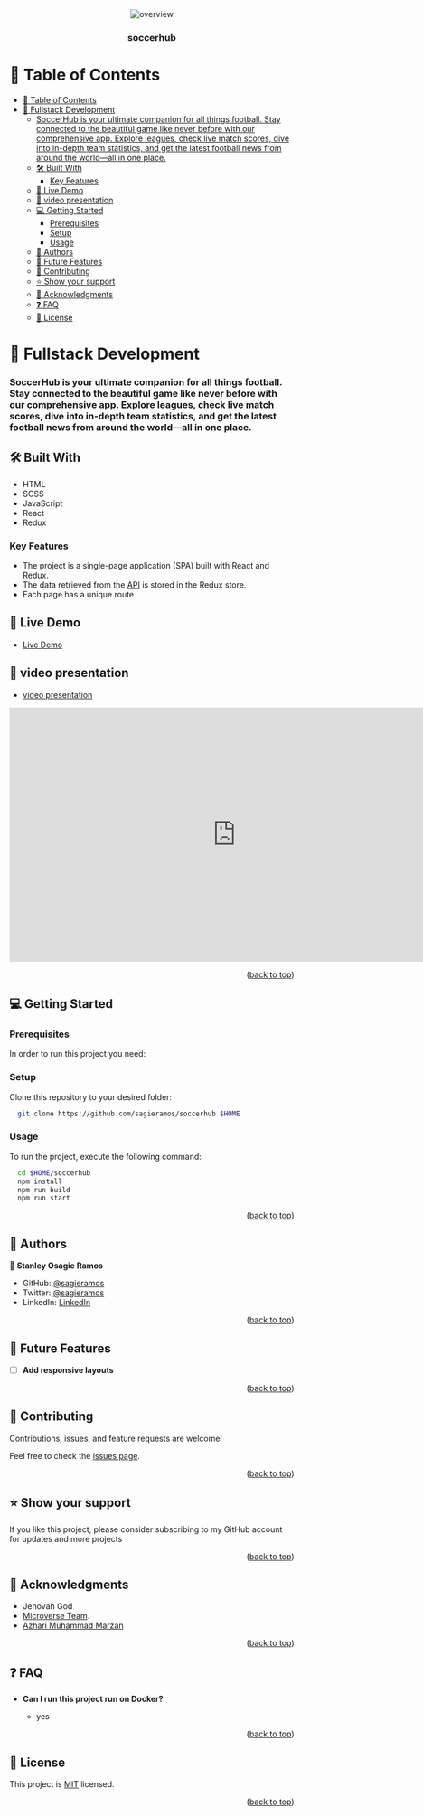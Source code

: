 <div align="center">

  <img src="Screenshot.png" alt="overview" width="auto"  height="auto" />
  <br/>

  <h3><b>soccerhub</b></h3>

</div>

# 📗 Table of Contents

- [📗 Table of Contents](#-table-of-contents)
- [📖 Fullstack Development ](#-fullstack-development-)
    - [SoccerHub is your ultimate companion for all things football. Stay connected to the beautiful game like never before with our comprehensive app. Explore leagues, check live match scores, dive into in-depth team statistics, and get the latest football news from around the world—all in one place.](#soccerhub-is-your-ultimate-companion-for-all-things-football-stay-connected-to-the-beautiful-game-like-never-before-with-our-comprehensive-app-explore-leagues-check-live-match-scores-dive-into-in-depth-team-statistics-and-get-the-latest-football-news-from-around-the-worldall-in-one-place)
  - [🛠  Built With ](#--built-with-)
    - [Key Features ](#key-features-)
  - [🚀 Live Demo ](#-live-demo-)
  - [🚀 video presentation ](#-video-presentation-)
  - [💻 Getting Started ](#-getting-started-)
    - [Prerequisites](#prerequisites)
    - [Setup](#setup)
    - [Usage](#usage)
  - [👥 Authors ](#-authors-)
  - [🔭 Future Features ](#-future-features-)
  - [🤝 Contributing ](#-contributing-)
  - [⭐️ Show your support ](#️-show-your-support-)
  - [🙏 Acknowledgments ](#-acknowledgments-)
  - [❓ FAQ ](#-faq-)
  - [📝 License ](#-license-)


# 📖 Fullstack Development <a name="SoccerHub"></a>

### SoccerHub is your ultimate companion for all things football. Stay connected to the beautiful game like never before with our comprehensive app. Explore leagues, check live match scores, dive into in-depth team statistics, and get the latest football news from around the world—all in one place.

## 🛠  Built With <a name="built-with"></a>
- HTML
- SCSS
- JavaScript
- React
- Redux
### Key Features <a name="key-features"></a>

- The project is a single-page application (SPA) built with React and Redux.
- The data retrieved from the [API](https://api-football-standings.azharimm.dev/) is stored in the Redux store.
- Each page has a unique route

## 🚀 Live Demo <a name="live-demo"></a>

- [Live Demo](https://soccerhub.onrender.com/)

## 🚀 video presentation <a name="video-presentation"></a>

- [ video presentation ](https://www.loom.com/share/95292335049d41549cf61d8cb9a2b95a?sid=4af47703-6bd8-4ea2-935a-12b355878f7b)

<iframe width="800" height="450" src="https://www.loom.com/share/95292335049d41549cf61d8cb9a2b95a?sid=4af47703-6bd8-4ea2-935a-12b355878f7b" frameborder="0" allowfullscreen></iframe>

<p align="right">(<a href="#readme-top">back to top</a>)</p>

## 💻 Getting Started <a name="getting-started"></a>

### Prerequisites

In order to run this project you need:

### Setup

Clone this repository to your desired folder:
```sh
  git clone https://github.com/sagieramos/soccerhub $HOME
```
### Usage

To run the project, execute the following command:

```sh
  cd $HOME/soccerhub
  npm install
  npm run build
  npm run start
```

<p align="right">(<a href="#readme-top">back to top</a>)</p>


## 👥 Authors <a name="authors"></a>
👤 **Stanley Osagie Ramos**
- GitHub: [@sagieramos](https://github.com/sagieramos)
- Twitter: [@sagieramos](https://twitter.com/sagieramos)
- LinkedIn: [LinkedIn](https://linkedin.com/in/sagieramos)

<p align="right">(<a href="#readme-top">back to top</a>)</p>


## 🔭 Future Features <a name="future-features"></a>

- [ ] **Add responsive layouts**

<p align="right">(<a href="#readme-top">back to top</a>)</p>

## 🤝 Contributing <a name="contributing"></a>

Contributions, issues, and feature requests are welcome!

Feel free to check the [issues page](https://github.com/sagieramos/soccerhub/issues).

<p align="right">(<a href="#readme-top">back to top</a>)</p>



## ⭐️ Show your support <a name="support"></a>

If you like this project, please consider subscribing to my GitHub account for updates and more projects

<p align="right">(<a href="#readme-top">back to top</a>)</p>


## 🙏 Acknowledgments <a name="acknowledgements"></a>
- Jehovah God
- [Microverse Team](https://www.microverse.org/).
- [Azhari Muhammad Marzan](https://github.com/azharimm/)

<p align="right">(<a href="#readme-top">back to top</a>)</p>

## ❓ FAQ <a name="faq"></a>

- **Can I run this project run on Docker?**

  - yes

<p align="right">(<a href="#readme-top">back to top</a>)</p>

## 📝 License <a name="license"></a>

This project is [MIT](./LICENSE) licensed.

<p align="right">(<a href="#readme-top">back to top</a>)</p>

